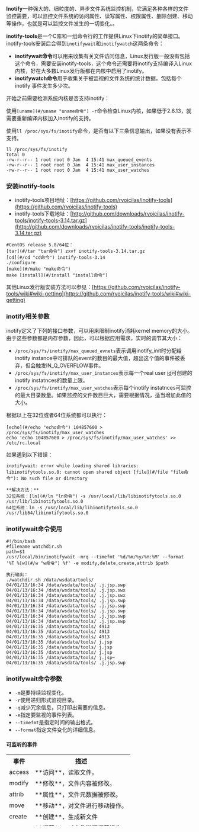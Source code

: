 **Inotify**一种强大的、细粒度的、异步文件系统监控机制，它满足各种各样的文件监控需要，可以监控文件系统的访问属性、读写属性、权限属性、删除创建、移动等操作，也就是可以监控文件发生的一切变化。。

**inotify-tools**是一个C库和一组命令行的工作提供Linux下inotify的简单接口。inotify-tools安装后会得到`inotifywait`和`inotifywatch`这两条命令：

*   **inotifywait命令**可以用来收集有关文件访问信息，Linux发行版一般没有包括这个命令，需要安装inotify-tools，这个命令还需要将inotify支持编译入Linux内核，好在大多数Linux发行版都在内核中启用了inotify。
*   **inotifywatch命令**用于收集关于被监视的文件系统的统计数据，包括每个 inotify 事件发生多少次。

开始之前需要检测系统内核是否支持inotify：

使用`[uname](#/uname "uname命令") -r`命令检查Linux内核，如果低于2.6.13，就需要重新编译内核加入inotify的支持。

使用`ll /proc/sys/fs/inotify`命令，是否有以下三条信息输出，如果没有表示不支持。

```
ll /proc/sys/fs/inotify
total 0
-rw-r--r-- 1 root root 0 Jan  4 15:41 max_queued_events
-rw-r--r-- 1 root root 0 Jan  4 15:41 max_user_instances
-rw-r--r-- 1 root root 0 Jan  4 15:41 max_user_watches

```

### 安装inotify-tools  

*   inotify-tools项目地址：[https://github.com/rvoicilas/inotify-tools](https://github.com/rvoicilas/inotify-tools)
*   inotify-tools下载地址：[http://github.com/downloads/rvoicilas/inotify-tools/inotify-tools-3.14.tar.gz](http://github.com/downloads/rvoicilas/inotify-tools/inotify-tools-3.14.tar.gz)

```
#CentOS release 5.8/64位：
[tar](#/tar "tar命令") zxvf inotify-tools-3.14.tar.gz
[cd](#/cd "cd命令") inotify-tools-3.14
./configure
[make](#/make "make命令")
make [install](#/install "install命令")
```

其他Linux发行版安装方法可以参见：[https://github.com/rvoicilas/inotify-tools/wiki#wiki-getting](https://github.com/rvoicilas/inotify-tools/wiki#wiki-getting)

### inotify相关参数  

inotify定义了下列的接口参数，可以用来限制inotify消耗kernel memory的大小。由于这些参数都是内存参数，因此，可以根据应用需求，实时的调节其大小：

*   `/proc/sys/fs/inotify/max_queued_evnets`表示调用inotify_init时分配给inotify instance中可排队的event的数目的最大值，超出这个值的事件被丢弃，但会触发IN_Q_OVERFLOW事件。
*   `/proc/sys/fs/inotify/max_user_instances`表示每一个real user [id](#/id "id命令")可创建的inotify instatnces的数量上限。
*   `/proc/sys/fs/inotify/max_user_watches`表示每个inotify instatnces可监控的最大目录数量。如果监控的文件数目巨大，需要根据情况，适当增加此值的大小。

根据以上在32位或者64位系统都可以执行：

```
[echo](#/echo "echo命令") 104857600 > /proc/sys/fs/inotify/max_user_watches
echo 'echo 104857600 > /proc/sys/fs/inotify/max_user_watches' >> /etc/rc.local
```

如果遇到以下错误：

```
inotifywait: error while loading shared libraries: libinotifytools.so.0: cannot open shared object [file](#/file "file命令"): No such file or directory 
```

```
**解决方法：**
32位系统：[ln](#/ln "ln命令") -s /usr/local/lib/libinotifytools.so.0 /usr/lib/libinotifytools.so.0
64位系统：ln -s /usr/local/lib/libinotifytools.so.0 /usr/lib64/libinotifytools.so.0
```

### inotifywait命令使用  

```
#!/bin/bash
#filename watchdir.sh
path=$1
/usr/local/bin/inotifywait -mrq --timefmt '%d/%m/%y/%H:%M' --format '%T %[w](#/w "w命令") %f' -e modify,delete,create,attrib $path

执行输出：
./watchdir.sh /data/wsdata/tools/
04/01/13/16:34 /data/wsdata/tools/ .j.jsp.swp
04/01/13/16:34 /data/wsdata/tools/ .j.jsp.swx
04/01/13/16:34 /data/wsdata/tools/ .j.jsp.swx
04/01/13/16:34 /data/wsdata/tools/ .j.jsp.swp
04/01/13/16:34 /data/wsdata/tools/ .j.jsp.swp
04/01/13/16:34 /data/wsdata/tools/ .j.jsp.swp
04/01/13/16:34 /data/wsdata/tools/ .j.jsp.swp
04/01/13/16:34 /data/wsdata/tools/ .j.jsp.swp
04/01/13/16:35 /data/wsdata/tools/ 4913
04/01/13/16:35 /data/wsdata/tools/ 4913
04/01/13/16:35 /data/wsdata/tools/ 4913
04/01/13/16:35 /data/wsdata/tools/ j.jsp
04/01/13/16:35 /data/wsdata/tools/ j.jsp
04/01/13/16:35 /data/wsdata/tools/ j.jsp
04/01/13/16:35 /data/wsdata/tools/ j.jsp~
04/01/13/16:35 /data/wsdata/tools/ .j.jsp.swp

```

### inotifywait命令参数  

*   `-m`是要持续监视变化。
*   `-r`使用递归形式监视目录。
*   `-q`减少冗余信息，只打印出需要的信息。
*   `-e`指定要监视的事件列表。
*   `--timefmt`是指定时间的输出格式。
*   `--format`指定文件变化的详细信息。

#### 可监听的事件  

<table border="0" height="193" style="width: 100%;" width="74">

<tbody>

<tr>

<th>事件</th>

<th>描述</th>

</tr>

<tr>

<td>access</td>

<td>**访问**，读取文件。</td>

</tr>

<tr>

<td>modify</td>

<td>**修改**，文件内容被修改。</td>

</tr>

<tr>

<td>attrib</td>

<td>**属性**，文件元数据被修改。</td>

</tr>

<tr>

<td>move</td>

<td>**移动**，对文件进行移动操作。</td>

</tr>

<tr>

<td>create</td>

<td>**创建**，生成新文件</td>

</tr>

<tr>

<td>open</td>

<td>**打开**，对文件进行打开操作。</td>

</tr>

<tr>

<td>close</td>

<td>**关闭**，对文件进行关闭操作。</td>

</tr>

<tr>

<td>delete</td>

<td>**删除**，文件被删除。</td>

</tr>

</tbody>

</table>